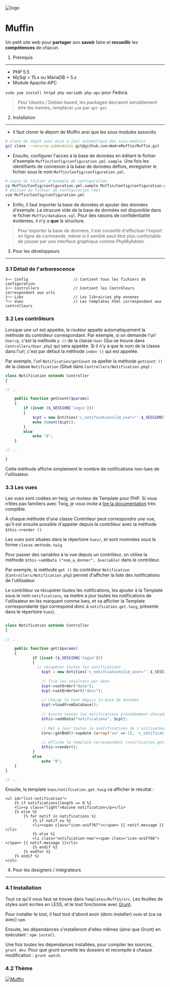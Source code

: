 ![logo](http://www.lambdaweb.fr/muffin/muffin.png)

Muffin
=========================

Un petit site web pour **partager** son **savoir** faire et **recueillir** les **compétences** de chacun.

1. Prérequis
-----------

- PHP 5.5
- MySql > 15.x ou MariaDB > 5.x
- Module Apache-APC

`sudo yum install httpd php mariadb php-apc` pour Fedora.

> Pour Ubuntu / Debian based, les packages devraient sensiblement etre les memes, remplacer `yum` par `apt-get`.

2. Installation
--------------

- Il faut cloner le déport de Muffin ansi que les sous modules associés

```bash
# clone du depot avec mise a jour automatique des sous-modules
git clone --recurse-submodules git@github.com:WeAreMuffin/Muffin.git
```
- Ensuite, configurer l'acces à la base de données en éditant le fichier d'exemple `Muffin/Config/configuration.yml.sample`.
Une fois les identifiants de connexion à la base de données définis, enregistrer le fichier sous le nom `Muffin/Config/configuration.yml`.

```bash
# copie du fichier d'exemple de configuration
cp Muffin/Config/configuration.yml.sample Muffin/Config/configuration.yml
# édition du fichier de configuration réel
vim Muffin/Config/configuration.yml
```
- Enfin, il faut importer la base de données et ajouter des données d'exemple.
La strucure vide de la base de données est disponible dans le fichier `Muffin/database.sql`.
Pour des raisons de confidentialité évidentes, il n'y a **que** la structure.

> Pour importer la base de données, il est conseillé d'effectuer l'import en ligne de commande, même si il semble peut être plus confortable de passer par une interface graphique comme PhpMyAdmin.

3. Pour les développeurs
---------------------------

### 3.1 Détail de l'arborescence

```
├── Config                    // Contient tous les fichiers de configuration
├── Controllers               // Contient les Contrôleurs correspondant aux urls
├── Libs                      // Les librairies php annexes
└── Vues                      // Les templates html correspondant aux controlleurs
```

### 3.2 Les contrôleurs

Lorsque une url est appelée, le routeur appelle automatiquement la méthode du contrôleur correspondant. Par exemple, si on demande l'url `User/p`, c'est la méthode `p ()` de la classe `User` (Qui se trouve dans `Controllers/User.php`) qui sera appelée. Si il n'y a que le nom de la classe dans l'url, c'est par défaut la méthode `index ()` qui est appelée.

Par exemple, l'url `Notification/getCount` va apeller la méthode `getCount ()` de la classe `Notification` (Situé dans `Controllers/Notification.php`) :

```php
class Notification extends Controller
{

// ...

    public function getCount($params)
    {
    	if (isset ($_SESSION['login']))
    	{
    		$cpt = new Entities('c_notifications[id_user="'.$_SESSION["muffin_id"].'"][vu=0]');
    		echo (count($cpt));
    	}
    	else
    		echo "0";
    }

// ...

}
```

Cette méthode affiche simplement le nombre de notifications non-lues de l'utilisateur.

### 3.3 Les vues

Les vues sont codées en twig, un moteur de Template pour PHP. Si vous n’êtes pas familiers avec Twig, je vous invite à [lire la documentation](http://twig.sensiolabs.org/documentation) très complète.

À chaque méthode d'une classe Contrôleur peut correspondre une vue, qu'il est ensuite possible d'appeler depuis le contrôleur avec la méthode `$this->render ()`.

Les vues sont situées dans le répertoire `Vues/`, et sont nommées sous la forme `classe.methode.twig`.

Pour passer des variables à la vue depuis un contrôleur, on utilise la méthode `$this->addData ("nom_a_donner", $variable)` dans le contrôleur.

Par exemple, la méthode `get ()` du contrôleur `Notification` (`Controllers/Notification.php`) permet d'afficher la liste des notifications de l'utilisateur.

Le contrôleur va récupérer toutes les notifications, les ajouter à la Template sous le nom `notifications`, va mettre à jour toutes les notifications de l'utilisateur en les marquant comme lues, et va afficher la Template correspondante (qui correspond donc à `notification.get.twig`, présente dans le répertoire `Vues`).
```php

class Notification extends Controller
{

// ...

    public function get($params)
    {
        	if (isset ($_SESSION['login']))
        	{
        	  // récupérer toutes les notifications
        		$cpt = new Entities('c_notifications[id_user="'.$_SESSION["muffin_id"].'"]');
        		
        		// Trie les résultats par date
        		$cpt->setOrder("date");
        		$cpt->setOrderSort("desc");
        		
        		// Charge le tout depuis la base de données
        		$cpt->loadFromDatabase();
        		
        		// Ajoute toutes les notifications précédemment chargées dans une variable "notifications" du template
        		$this->addData("notifications", $cpt);
        		
        		// Met à jour toutes le snotifications de l'utilisateur en les marquant comme lues
        		Core::getBdd()->update (array("vu" => 1), 'c_notifications', array ("id_user" => $_SESSION['muffin_id']));
        		
        		// Affiche le template correspondant (notification.get.twig)
        		$this->render();
        	}
        	else
        		echo "0";
    }
}

// ...


```

Ensuite, la template `Vues/notification.get.twig` va afficher le résultat :

```twig
<ul id="list-notification">
    {% if notifications|length == 0 %}
	<li><p class="light">Aucune notification</p></li>
    {% else %}
    	{% for notif in notifications %}
    	    {% if notif.vu %}
    	    <li><span class="icon-uniF767"></span> {{ notif.message }}</li>
    	    {% else %}
    		<li class="notification-new"><span class="icon-uniF766"></span> {{ notif.message }}</li>
    	    {% endif %}
    	{% endfor %}
    {% endif %}
</ul>
```

4. Pour les designers / intégrateurs
---------------------------

### 4.1 Installation


Tout ce qu'il vous faut se trouve dans `Templates/Muffin/src`. Les feuilles de styles sont écrites en LESS, et le tout fonctionne avec [Grunt](http://gruntjs.com/).

Pour installer le tout, il faut tout d'abord avoir (donc installer) `node` et (ca va avec) `npm`.

Ensuite, les dépendances s'installeront d'elles mêmes (ainsi que Grunt) en exécutant : `npm install`.

Une fois toutes les dépendances installées, pour compiler les sources, `grunt dev`.
Pour que grunt surveille les dossiers et recompile à chaque modification : `grunt watch`.

### 4.2 Thème

<a href="http://www.colourlovers.com/palette/3257930/Muffin" target="_blank">
<img src="http://www.colourlovers.com/paletteImg/DD5B45/B63440/C45655/FFDDC2/685D49/Muffin.png" alt="Muffin" /></a>
